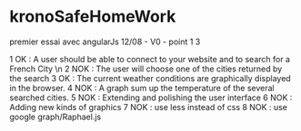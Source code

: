 kronoSafeHomeWork
=================

premier essai avec angularJs
12/08 - V0 - point 1 3

1 OK : A user should be able to connect to your website and to search for a French City \n
2 NOK : The user will choose one of the cities returned by the search
3 OK : The current weather conditions are graphically displayed in the browser.
4 NOK : A graph sum up the temperature of the several searched cities.
5 NOK : Extending and polishing the user interface
6 NOK : Adding new kinds of graphics
7 NOK : use less instead of css
8 NOK : use google graph/Raphael.js

